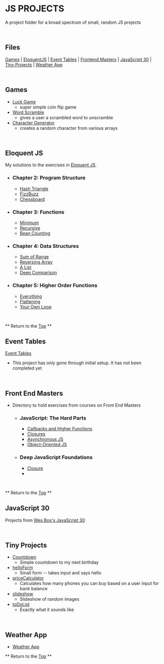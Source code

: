# JS PROJECTS
[p]: #project


A project folder for a broad spectrum of small, random JS projects

<br> 

## Files
[f]: #files

[Games][g]  |  [EloquentJS][e]  |  [Event Tables][et]  |  [Frontend Masters][fem]  | [JavaScript 30][j]  | [Tiny Projects][tp]  |  [Weather App][w]

<br> 

## Games
[g]: #games

* [Luck Game](/games/luckGame)
    * super simple coin flip game
* [Word Scramble](/games/wordScramble)
    * gives a user a scrambled word to unscramble
* [Character Generator](/games/characterGenerator)
    * creates a random character from various arrays

<br>  
    
## Eloquent JS
[e]: #eloquent-js

My solutions to the exercises in [Eloquent JS](https://eloquentjavascript.net/).

  * ### Chapter 2: Program Structure
      
    - [Hash Triangle](/eloquentJS/chapter2/hashTriangle.js)
    - [FizzBuzz](/eloquentJS/chapter2/fizzBuzz.js)
    - [Chessboard](/eloquentJS/chapter2/chessboard.js)

  * ### Chapter 3: Functions
  
    - [Minimum](/eloquentJS/chapter3/minimum.js)
    - [Recursive](/eloquentJS/chapter3/recursion.js)
    - [Bean Counting](/eloquentJS/chapter3/beanCounting.js)

  * ### Chapter 4: Data Structures
  
    - [Sum of Range](/eloquentJS/chapter4/sumOfRange.js)
    - [Reversing Array](/eloquentJS/chapter4/reversingArray.js)
    - [A List](/eloquentJS/chapter4/aList.js)
    - [Deep Comparison](/eloquentJS/chapter4/deepComparison.js)
    
  * ### Chapter 5: Higher Order Functions
    
      - [Everything](/eloquentJS/chapter5/everything.js)
      - [Flattening](/eloquentJS/chapter5/flattening.js)
      - [Your Own Loop](/eloquentJS/chapter5/yourOwnLoop.js)
 
<br> 

** Return to the [Top][p] **
  
## Event Tables
[et]: #event-tables

[Event Tables](/eventTables) 
- This project has only gone through initial setup. It has not been completed yet

<br> 

## Front End Masters
[fem]: #front-end-masters

- Directory to hold exercises from courses on Front End Masters

  * ### JavaScript: The Hard Parts
  
    - [Callbacks and Higher Functions](/frontendMasters/jsTheHardParts/callbacksAndHigherFunctions)
    - [Closures](frontendMasters/jsTheHardParts/closures)
    - [Asynchronous JS](frontendMasters/jsTheHardParts/asynchronousJS)
    - [Object-Oriented JS](frontendMasters/jsTheHardParts/objectOrientedJS)
    
  * ### Deep JavaScript Foundations
    - [Closure](/frontendMasters/deepJavaScriptFoundations/closure)
    - 
 
<br>

** Return to the [Top][p] **  
  
## JavaScript 30 
[j]: #javascript-30

Projects from [Wes Bos's JavaScript 30](https://javascript30.com/)

<br> 

## Tiny Projects
[tp]: #tiny-projects

  * [Countdown](/tinyProjects/countdown)
    - Simple countdown to my next birthday
  * [helloForm](/tinyProjects/helloForm)
    - Small form -- takes input and says hello
  * [priceCalculator](/tinyProjects/priceCalculator)
    - Calculates how many phones you can buy based on a user input for bank balance
  * [slideshow](/tinyProjects/slideshow)
    - Slideshow of random images
  * [toDoList](/tinyProjects/toDoList)
    - Exactly what it sounds like

<br> 

## Weather App
[w]: #weather-app

  * [Weather App](/weatherApp)


** Return to the [Top][p] **